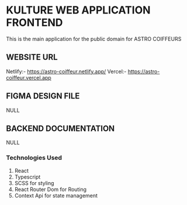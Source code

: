 # KULTURE WEB APPLICATION FRONTEND

This is the main application for the public domain for ASTRO COIFFEURS

## WEBSITE URL

Netlify:- https://astro-coiffeur.netlify.app/
Vercel:- https://astro-coiffeur.vercel.app

## FIGMA DESIGN FILE

NULL

## BACKEND DOCUMENTATION

NULL

### Technologies Used

1. React
2. Typescript
3. SCSS for styling
4. React Router Dom for Routing
5. Context Api for state management
